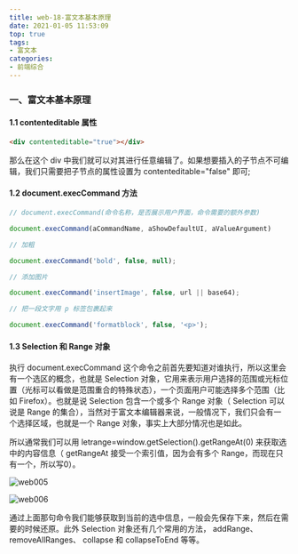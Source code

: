 ```yaml
---
title: web-18-富文本基本原理
date: 2021-01-05 11:53:09
top: true
tags:
- 富文本
categories:
- 前端综合
---
```

### 一、富文本基本原理

#### 1.1 contenteditable 属性
<!--more-->
```html
<div contenteditable="true"></div>
```

那么在这个 div 中我们就可以对其进行任意编辑了。如果想要插入的子节点不可编辑，我们只需要把子节点的属性设置为 contenteditable="false" 即可;

#### 1.2 document.execCommand 方法

```js
// document.execCommand(命令名称，是否展示用户界面，命令需要的额外参数)

document.execCommand(aCommandName, aShowDefaultUI, aValueArgument)
```

```js
// 加粗

document.execCommand('bold', false, null);

// 添加图片

document.execCommand('insertImage', false, url || base64);

// 把一段文字用 p 标签包裹起来

document.execCommand('formatblock', false, '<p>');
```

#### 1.3 Selection 和 Range 对象

执行 document.execCommand 这个命令之前首先要知道对谁执行，所以这里会有一个选区的概念，也就是 Selection 对象，它用来表示用户选择的范围或光标位置（光标可以看做是范围重合的特殊状态），一个页面用户可能选择多个范围（比如 Firefox）。也就是说 Selection 包含一个或多个 Range 对象（ Selection 可以说是 Range 的集合），当然对于富文本编辑器来说，一般情况下，我们只会有一个选择区域，也就是一个 Range 对象，事实上大部分情况也是如此。

所以通常我们可以用 letrange=window.getSelection().getRangeAt(0) 来获取选中的内容信息（ getRangeAt 接受一个索引值，因为会有多个 Range，而现在只有一个，所以写0）。

![web005](https://alivnram-test.oss-cn-beijing.aliyuncs.com/alivnblog/web005.jpg)

![web006](https://alivnram-test.oss-cn-beijing.aliyuncs.com/alivnblog/web006.jpg)

通过上面那句命令我们能够获取到当前的选中信息，一般会先保存下来，然后在需要的时候还原。此外 Selection 对象还有几个常用的方法， addRange、 removeAllRanges、 collapse 和 collapseToEnd 等等。

